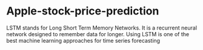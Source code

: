 # Apple-stock-price-prediction
LSTM stands for Long Short Term Memory Networks. It is a recurrent neural network designed to remember data for longer. Using LSTM is one of the best machine learning approaches for time series forecasting
